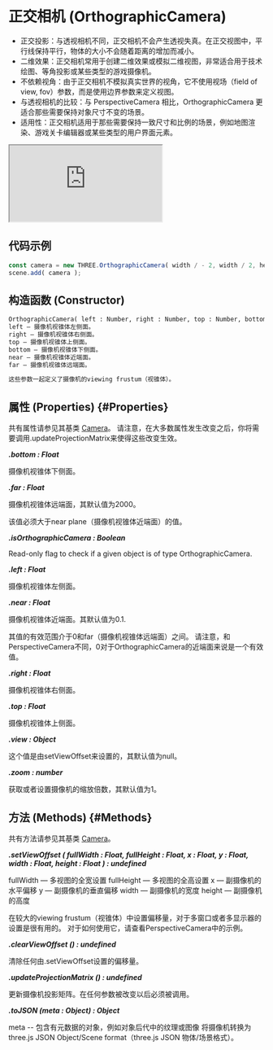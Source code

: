 # 正交相机 (OrthographicCamera)

- 正交投影：与透视相机不同，正交相机不会产生透视失真。在正交视图中，平行线保持平行，物体的大小不会随着距离的增加而减小。
- 二维效果：正交相机常用于创建二维效果或模拟二维视图，非常适合用于技术绘图、等角投影或某些类型的游戏摄像机。
- 不依赖视角：由于正交相机不模拟真实世界的视角，它不使用视场（field of view, fov）参数，而是使用边界参数来定义视图。
- 与透视相机的比较：与 PerspectiveCamera 相比，OrthographicCamera 更适合那些需要保持对象尺寸不变的场景。
- 适用性：正交相机适用于那些需要保持一致尺寸和比例的场景，例如地图渲染、游戏关卡编辑器或某些类型的用户界面元素。

<iframe id="scene" src="https://threejs.org/examples/webgl_camera.html"></iframe>

## 代码示例

```js
const camera = new THREE.OrthographicCamera( width / - 2, width / 2, height / 2, height / - 2, 1, 1000 );
scene.add( camera );
```

## 构造函数 (Constructor)

```md
OrthographicCamera( left : Number, right : Number, top : Number, bottom : Number, near : Number, far : Number )
left — 摄像机视锥体左侧面。
right — 摄像机视锥体右侧面。
top — 摄像机视锥体上侧面。
bottom — 摄像机视锥体下侧面。
near — 摄像机视锥体近端面。
far — 摄像机视锥体远端面。

这些参数一起定义了摄像机的viewing frustum（视锥体）。
```

## 属性 (Properties) {#Properties}

共有属性请参见其基类 [Camera](./Camera#Properties)。
请注意，在大多数属性发生改变之后，你将需要调用.updateProjectionMatrix来使得这些改变生效。

***.bottom : Float***

摄像机视锥体下侧面。

***.far : Float***

摄像机视锥体远端面，其默认值为2000。

该值必须大于near plane（摄像机视锥体近端面）的值。

***.isOrthographicCamera : Boolean***

Read-only flag to check if a given object is of type OrthographicCamera.

***.left : Float***

摄像机视锥体左侧面。

***.near : Float***

摄像机视锥体近端面。其默认值为0.1.

其值的有效范围介于0和far（摄像机视锥体远端面）之间。
请注意，和PerspectiveCamera不同，0对于OrthographicCamera的近端面来说是一个有效值。

***.right : Float***

摄像机视锥体右侧面。

***.top : Float***

摄像机视锥体上侧面。

***.view : Object***

这个值是由setViewOffset来设置的，其默认值为null。

***.zoom : number***

获取或者设置摄像机的缩放倍数，其默认值为1。


## 方法 (Methods) {#Methods}

共有方法请参见其基类 [Camera](./Camera#Methods)。

***.setViewOffset ( fullWidth : Float, fullHeight : Float, x : Float, y : Float, width : Float, height : Float ) : undefined***

fullWidth — 多视图的全宽设置
fullHeight — 多视图的全高设置
x — 副摄像机的水平偏移
y — 副摄像机的垂直偏移
width — 副摄像机的宽度
height — 副摄像机的高度

在较大的viewing frustum（视锥体）中设置偏移量，对于多窗口或者多显示器的设置是很有用的。 对于如何使用它，请查看PerspectiveCamera中的示例。

***.clearViewOffset () : undefined***

清除任何由.setViewOffset设置的偏移量。

***.updateProjectionMatrix () : undefined***

更新摄像机投影矩阵。在任何参数被改变以后必须被调用。

***.toJSON (meta : Object) : Object***

meta -- 包含有元数据的对象，例如对象后代中的纹理或图像
将摄像机转换为 three.js JSON Object/Scene format（three.js JSON 物体/场景格式）。